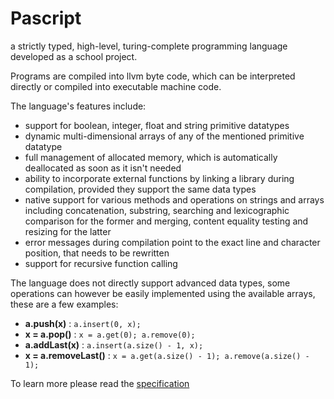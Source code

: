 Pascript
========

a strictly typed, high-level, turing-complete programming language developed as a school project.

Programs are compiled into llvm byte code, which can be interpreted directly or compiled into executable machine code.

The language's features include:
- support for boolean, integer, float and string primitive datatypes
- dynamic multi-dimensional arrays of any of the mentioned primitive datatype
- full management of allocated memory, which is automatically deallocated as soon as it isn't needed
- ability to incorporate external functions by linking a library during compilation, provided they support the same data types
- native support for various methods and operations on strings and arrays including concatenation, substring, searching and lexicographic comparison for the former and merging, content equality testing and resizing for the latter
- error messages during compilation point to the exact line and character position, that needs to be rewritten
- support for recursive function calling

The language does not directly support advanced data types, some operations can however be easily implemented using the available arrays, these are a few examples:

- **a.push(x)** : `a.insert(0, x);`
- **x = a.pop()** : `x = a.get(0); a.remove(0);`
- **a.addLast(x)** : `a.insert(a.size() - 1, x);`
- **x = a.removeLast()** : `x = a.get(a.size() - 1); a.remove(a.size() - 1);`

To learn more please read the [specification](https://github.com/Player1os/Pascript/wiki/Specification)

